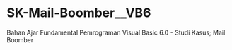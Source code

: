 # SK-Mail-Boomber__VB6
Bahan Ajar Fundamental Pemrograman Visual Basic 6.0 - Studi Kasus; Mail Boomber
